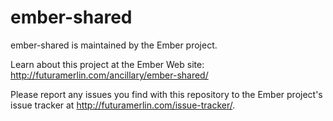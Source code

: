 # ember-shared

ember-shared is maintained by the Ember project.

Learn about this project at the Ember Web site: http://futuramerlin.com/ancillary/ember-shared/

Please report any issues you find with this repository to the Ember project's issue tracker at http://futuramerlin.com/issue-tracker/.
